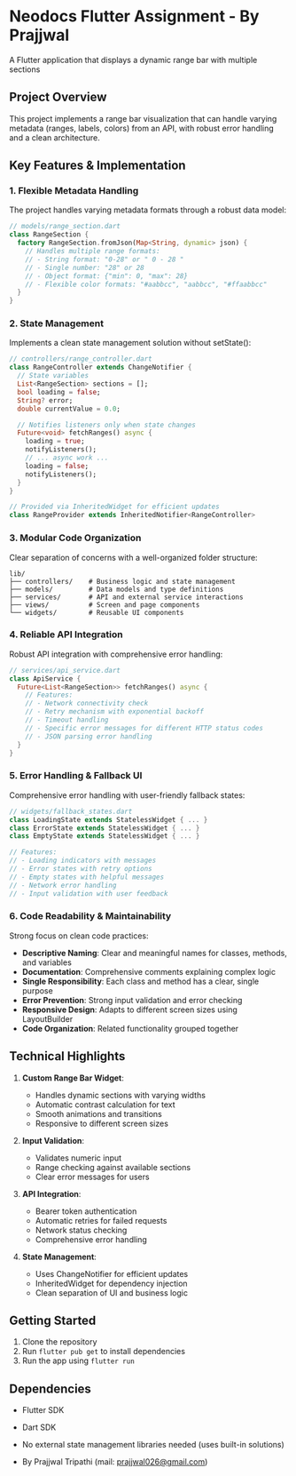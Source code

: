 # Neodocs Flutter Assignment - By Prajjwal 
A Flutter application that displays a dynamic range bar with multiple sections

## Project Overview

This project implements a range bar visualization that can handle varying metadata (ranges, labels, colors) from an API, with robust error handling and a clean architecture.

## Key Features & Implementation

### 1. Flexible Metadata Handling

The project handles varying metadata formats through a robust data model:

```dart
// models/range_section.dart
class RangeSection {
  factory RangeSection.fromJson(Map<String, dynamic> json) {
    // Handles multiple range formats:
    // - String format: "0-28" or " 0 - 28 "
    // - Single number: "28" or 28
    // - Object format: {"min": 0, "max": 28}
    // - Flexible color formats: "#aabbcc", "aabbcc", "#ffaabbcc"
  }
}
```

### 2. State Management

Implements a clean state management solution without setState():

```dart
// controllers/range_controller.dart
class RangeController extends ChangeNotifier {
  // State variables
  List<RangeSection> sections = [];
  bool loading = false;
  String? error;
  double currentValue = 0.0;

  // Notifies listeners only when state changes
  Future<void> fetchRanges() async {
    loading = true;
    notifyListeners();
    // ... async work ...
    loading = false;
    notifyListeners();
  }
}

// Provided via InheritedWidget for efficient updates
class RangeProvider extends InheritedNotifier<RangeController>
```

### 3. Modular Code Organization

Clear separation of concerns with a well-organized folder structure:

```
lib/
├── controllers/    # Business logic and state management
├── models/         # Data models and type definitions
├── services/       # API and external service interactions
├── views/          # Screen and page components
└── widgets/        # Reusable UI components
```

### 4. Reliable API Integration

Robust API integration with comprehensive error handling:

```dart
// services/api_service.dart
class ApiService {
  Future<List<RangeSection>> fetchRanges() async {
    // Features:
    // - Network connectivity check
    // - Retry mechanism with exponential backoff
    // - Timeout handling
    // - Specific error messages for different HTTP status codes
    // - JSON parsing error handling
  }
}
```

### 5. Error Handling & Fallback UI

Comprehensive error handling with user-friendly fallback states:

```dart
// widgets/fallback_states.dart
class LoadingState extends StatelessWidget { ... }
class ErrorState extends StatelessWidget { ... }
class EmptyState extends StatelessWidget { ... }

// Features:
// - Loading indicators with messages
// - Error states with retry options
// - Empty states with helpful messages
// - Network error handling
// - Input validation with user feedback
```

### 6. Code Readability & Maintainability

Strong focus on clean code practices:

- **Descriptive Naming**: Clear and meaningful names for classes, methods, and variables
- **Documentation**: Comprehensive comments explaining complex logic
- **Single Responsibility**: Each class and method has a clear, single purpose
- **Error Prevention**: Strong input validation and error checking
- **Responsive Design**: Adapts to different screen sizes using LayoutBuilder
- **Code Organization**: Related functionality grouped together

## Technical Highlights

1. **Custom Range Bar Widget**: 
   - Handles dynamic sections with varying widths
   - Automatic contrast calculation for text
   - Smooth animations and transitions
   - Responsive to different screen sizes

2. **Input Validation**:
   - Validates numeric input
   - Range checking against available sections
   - Clear error messages for users

3. **API Integration**:
   - Bearer token authentication
   - Automatic retries for failed requests
   - Network status checking
   - Comprehensive error handling

4. **State Management**:
   - Uses ChangeNotifier for efficient updates
   - InheritedWidget for dependency injection
   - Clean separation of UI and business logic

## Getting Started

1. Clone the repository
2. Run `flutter pub get` to install dependencies
3. Run the app using `flutter run`

## Dependencies

- Flutter SDK
- Dart SDK
- No external state management libraries needed (uses built-in solutions)



- By Prajjwal Tripathi
 (mail: prajjwal026@gmail.com)